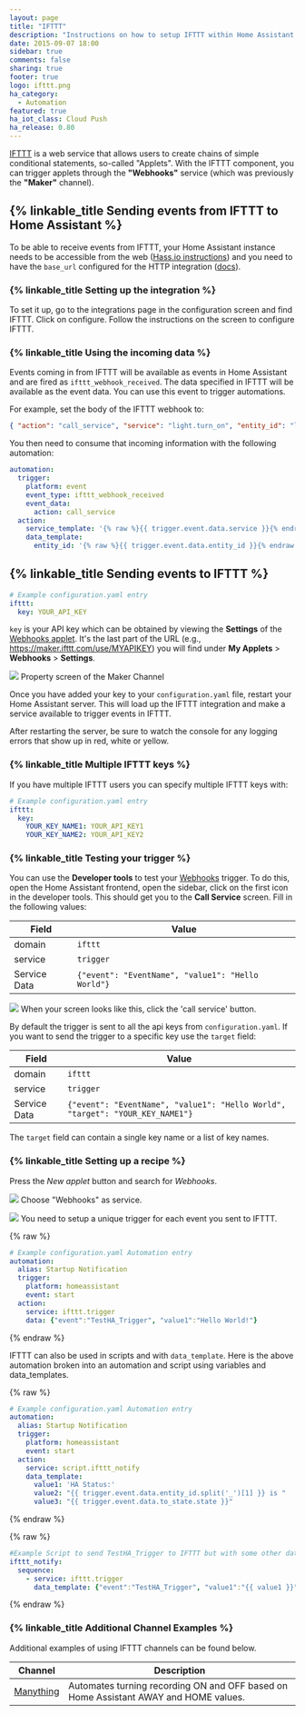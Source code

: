 ```yaml
---
layout: page
title: "IFTTT"
description: "Instructions on how to setup IFTTT within Home Assistant."
date: 2015-09-07 18:00
sidebar: true
comments: false
sharing: true
footer: true
logo: ifttt.png
ha_category:
  - Automation
featured: true
ha_iot_class: Cloud Push
ha_release: 0.80
---
```


[IFTTT](https://ifttt.com) is a web service that allows users to create chains of simple conditional statements, so-called "Applets". With the IFTTT component, you can trigger applets through the **"Webhooks"** service (which was previously the **"Maker"** channel).

## {% linkable_title Sending events from IFTTT to Home Assistant %}

To be able to receive events from IFTTT, your Home Assistant instance needs to be accessible from the web ([Hass.io instructions](/addons/duckdns/)) and you need to have the `base_url` configured for the HTTP integration ([docs](/components/http/#base_url)).

### {% linkable_title Setting up the integration %}

To set it up, go to the integrations page in the configuration screen and find IFTTT. Click on configure. Follow the instructions on the screen to configure IFTTT.

### {% linkable_title Using the incoming data %}

Events coming in from IFTTT will be available as events in Home Assistant and are fired as `ifttt_webhook_received`. The data specified in IFTTT will be available as the event data. You can use this event to trigger automations.

For example, set the body of the IFTTT webhook to:

```json
{ "action": "call_service", "service": "light.turn_on", "entity_id": "light.living_room" }
```

You then need to consume that incoming information with the following automation:

```yaml
automation:
  trigger:
    platform: event
    event_type: ifttt_webhook_received
    event_data:
      action: call_service
  action:
    service_template: '{% raw %}{{ trigger.event.data.service }}{% endraw %}'
    data_template:
      entity_id: '{% raw %}{{ trigger.event.data.entity_id }}{% endraw %}'
```

## {% linkable_title Sending events to IFTTT %}

```yaml
# Example configuration.yaml entry
ifttt:
  key: YOUR_API_KEY
```

`key` is your API key which can be obtained by viewing the **Settings** of the [Webhooks applet](https://ifttt.com/services/maker_webhooks/settings). It's the last part of the URL (e.g., https://maker.ifttt.com/use/MYAPIKEY) you will find under **My Applets** > **Webhooks** > **Settings**.


<p class='img'>
<img src='/images/components/ifttt/finding_key.png' />
Property screen of the Maker Channel
</p>

Once you have added your key to your `configuration.yaml` file, restart your Home Assistant server. This will load up the IFTTT integration and make a service available to trigger events in IFTTT.

<p class='note'>
After restarting the server, be sure to watch the console for any logging errors that show up in red, white or yellow.
</p>

### {% linkable_title Multiple IFTTT keys %}

If you have multiple IFTTT users you can specify multiple IFTTT keys with:

```yaml
# Example configuration.yaml entry
ifttt:
  key: 
    YOUR_KEY_NAME1: YOUR_API_KEY1
    YOUR_KEY_NAME2: YOUR_API_KEY2
```


### {% linkable_title Testing your trigger %}

You can use the **Developer tools** to test your [Webhooks](https://ifttt.com/maker_webhooks) trigger. To do this, open the Home Assistant frontend, open the sidebar, click on the first icon in the developer tools. This should get you to the **Call Service** screen. Fill in the following values:

Field | Value
----- | -----
domain | `ifttt`
service | `trigger`
Service Data | `{"event": "EventName", "value1": "Hello World"}`

<p class='img'>
<img src='/images/components/ifttt/testing_service.png' />
When your screen looks like this, click the 'call service' button.
</p>

By default the trigger is sent to all the api keys from `configuration.yaml`. If you
want to send the trigger to a specific key use the `target` field:

Field | Value
----- | -----
domain | `ifttt`
service | `trigger`
Service Data | `{"event": "EventName", "value1": "Hello World", "target": "YOUR_KEY_NAME1"}`

The `target` field can contain a single key name or a list of key names.

### {% linkable_title Setting up a recipe %}

Press the *New applet* button and search for *Webhooks*.

<p class='img'>
<img src='/images/components/ifttt/setup_service.png' />
Choose "Webhooks" as service.
</p>

<p class='img'>
<img src='/images/components/ifttt/setup_trigger.png' />
You need to setup a unique trigger for each event you sent to IFTTT.
</p>

{% raw %}
```yaml
# Example configuration.yaml Automation entry
automation:
  alias: Startup Notification
  trigger:
    platform: homeassistant
    event: start
  action:
    service: ifttt.trigger
    data: {"event":"TestHA_Trigger", "value1":"Hello World!"}
```
{% endraw %}

IFTTT can also be used in scripts and with `data_template`.  Here is the above automation broken into an automation and script using variables and data_templates.

{% raw %}
```yaml
# Example configuration.yaml Automation entry
automation:
  alias: Startup Notification
  trigger:
    platform: homeassistant
    event: start
  action:
    service: script.ifttt_notify
    data_template:
      value1: 'HA Status:'
      value2: "{{ trigger.event.data.entity_id.split('_')[1] }} is "
      value3: "{{ trigger.event.data.to_state.state }}"
```
{% endraw %}

{% raw %}
```yaml
#Example Script to send TestHA_Trigger to IFTTT but with some other data (homeassistant UP).
ifttt_notify:
  sequence:
    - service: ifttt.trigger
      data_template: {"event":"TestHA_Trigger", "value1":"{{ value1 }}", "value2":"{{ value2 }}", "value3":"{{ value3 }}"}
```
{% endraw %}

### {% linkable_title Additional Channel Examples %}

Additional examples of using IFTTT channels can be found below.

Channel | Description
----- | -----
[Manything](/components/ifttt.manything/) | Automates turning recording ON and OFF based on Home Assistant AWAY and HOME values.

